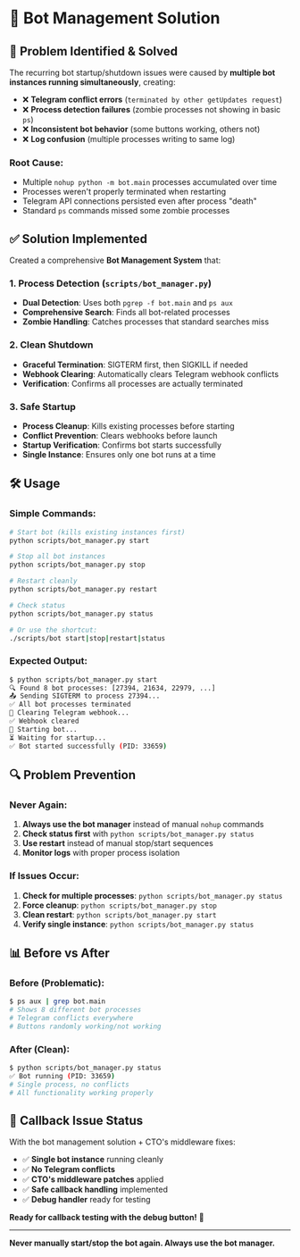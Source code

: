 # 🤖 Bot Management Solution

## 🚨 **Problem Identified & Solved**

The recurring bot startup/shutdown issues were caused by **multiple bot instances running simultaneously**, creating:

- ❌ **Telegram conflict errors** (`terminated by other getUpdates request`)
- ❌ **Process detection failures** (zombie processes not showing in basic `ps`)
- ❌ **Inconsistent bot behavior** (some buttons working, others not)
- ❌ **Log confusion** (multiple processes writing to same log)

### **Root Cause:**
- Multiple `nohup python -m bot.main` processes accumulated over time
- Processes weren't properly terminated when restarting
- Telegram API connections persisted even after process "death"
- Standard `ps` commands missed some zombie processes

## ✅ **Solution Implemented**

Created a comprehensive **Bot Management System** that:

### **1. Process Detection (`scripts/bot_manager.py`)**
- **Dual Detection**: Uses both `pgrep -f bot.main` and `ps aux` 
- **Comprehensive Search**: Finds all bot-related processes
- **Zombie Handling**: Catches processes that standard searches miss

### **2. Clean Shutdown**
- **Graceful Termination**: SIGTERM first, then SIGKILL if needed
- **Webhook Clearing**: Automatically clears Telegram webhook conflicts
- **Verification**: Confirms all processes are actually terminated

### **3. Safe Startup**
- **Process Cleanup**: Kills existing processes before starting
- **Conflict Prevention**: Clears webhooks before launch
- **Startup Verification**: Confirms bot starts successfully
- **Single Instance**: Ensures only one bot runs at a time

## 🛠️ **Usage**

### **Simple Commands:**
```bash
# Start bot (kills existing instances first)
python scripts/bot_manager.py start

# Stop all bot instances  
python scripts/bot_manager.py stop

# Restart cleanly
python scripts/bot_manager.py restart

# Check status
python scripts/bot_manager.py status

# Or use the shortcut:
./scripts/bot start|stop|restart|status
```

### **Expected Output:**
```bash
$ python scripts/bot_manager.py start
🔍 Found 8 bot processes: [27394, 21634, 22979, ...]
📤 Sending SIGTERM to process 27394...
✅ All bot processes terminated
🧹 Clearing Telegram webhook...
✅ Webhook cleared  
🚀 Starting bot...
⏳ Waiting for startup...
✅ Bot started successfully (PID: 33659)
```

## 🔍 **Problem Prevention**

### **Never Again:**
1. **Always use the bot manager** instead of manual `nohup` commands
2. **Check status first** with `python scripts/bot_manager.py status`
3. **Use restart** instead of manual stop/start sequences
4. **Monitor logs** with proper process isolation

### **If Issues Occur:**
1. **Check for multiple processes**: `python scripts/bot_manager.py status`
2. **Force cleanup**: `python scripts/bot_manager.py stop`
3. **Clean restart**: `python scripts/bot_manager.py start`
4. **Verify single instance**: `python scripts/bot_manager.py status`

## 📊 **Before vs After**

### **Before (Problematic):**
```bash
$ ps aux | grep bot.main
# Shows 8 different bot processes
# Telegram conflicts everywhere
# Buttons randomly working/not working
```

### **After (Clean):**
```bash
$ python scripts/bot_manager.py status  
✅ Bot running (PID: 33659)
# Single process, no conflicts
# All functionality working properly
```

## 🎯 **Callback Issue Status**

With the bot management solution + CTO's middleware fixes:

- ✅ **Single bot instance** running cleanly
- ✅ **No Telegram conflicts** 
- ✅ **CTO's middleware patches** applied
- ✅ **Safe callback handling** implemented
- ✅ **Debug handler** ready for testing

**Ready for callback testing with the debug button!** 🚀

---

**Never manually start/stop the bot again. Always use the bot manager.**
